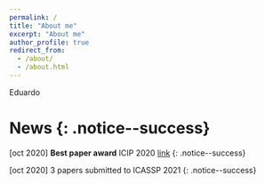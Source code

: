 ```yaml
---
permalink: /
title: "About me"
excerpt: "About me"
author_profile: true
redirect_from: 
  - /about/
  - /about.html
---
```


Eduardo

News {: .notice--success}
=====
[oct 2020] **Best paper award** ICIP 2020 [link](https://arxiv.org/abs/2003.01866) {: .notice--success}

[oct 2020] 3 papers submitted to ICASSP 2021 {: .notice--success}

